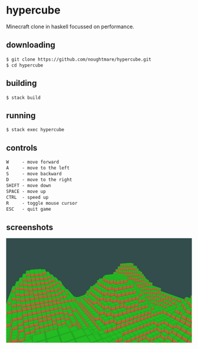# hypercube
Minecraft clone in haskell focussed on performance.

## downloading
```shell
$ git clone https://github.com/noughtmare/hypercube.git
$ cd hypercube
```

## building
```shell
$ stack build
```

## running
```shell
$ stack exec hypercube
```

## controls

```
W     - move forward
A     - move to the left
S     - move backward
D     - move to the right
SHIFT - move down
SPACE - move up
CTRL  - speed up
R     - toggle mouse cursor
ESC   - quit game
```

## screenshots

![screenshot01.png](./screenshots/screenshot01.png)
